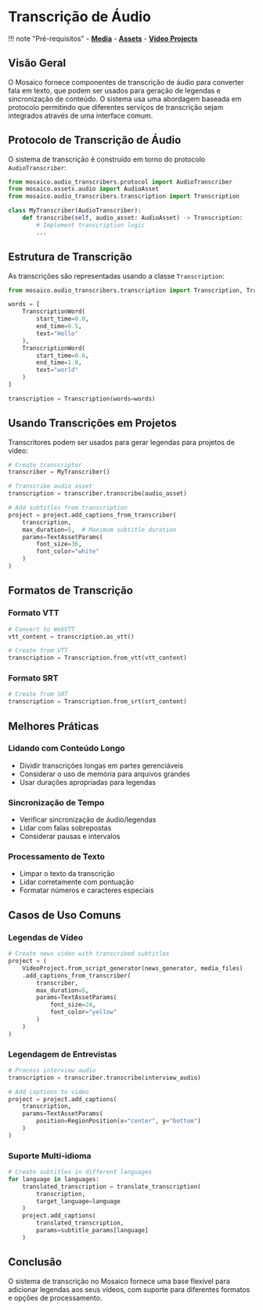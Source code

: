 # Transcrição de Áudio

!!! note "Pré-requisitos"
    - [__Media__](media-and-assets.md#media-objects-raw-materials)
    - [__Assets__](media-and-assets.md#assets-production-ready-elements)
    - [__Video Projects__](video-projects.md)

## Visão Geral

O Mosaico fornece componentes de transcrição de áudio para converter fala em texto, que podem ser usados para geração de legendas e sincronização de conteúdo. O sistema usa uma abordagem baseada em protocolo permitindo que diferentes serviços de transcrição sejam integrados através de uma interface comum.

## Protocolo de Transcrição de Áudio

O sistema de transcrição é construído em torno do protocolo `AudioTranscriber`:

```python
from mosaico.audio_transcribers.protocol import AudioTranscriber
from mosaico.assets.audio import AudioAsset
from mosaico.audio_transcribers.transcription import Transcription

class MyTranscriber(AudioTranscriber):
    def transcribe(self, audio_asset: AudioAsset) -> Transcription:
        # Implement transcription logic
        ...
```

## Estrutura de Transcrição

As transcrições são representadas usando a classe `Transcription`:

```python
from mosaico.audio_transcribers.transcription import Transcription, TranscriptionWord

words = [
    TranscriptionWord(
        start_time=0.0,
        end_time=0.5,
        text="Hello"
    ),
    TranscriptionWord(
        start_time=0.6,
        end_time=1.0,
        text="world"
    )
]

transcription = Transcription(words=words)
```

## Usando Transcrições em Projetos

Transcritores podem ser usados para gerar legendas para projetos de vídeo:

```python
# Create transcriptor
transcriber = MyTranscriber()

# Transcribe audio asset
transcription = transcriber.transcribe(audio_asset)

# Add subtitles from transcription
project = project.add_captions_from_transcriber(
    transcription,
    max_duration=5,  # Maximum subtitle duration
    params=TextAssetParams(
        font_size=36,
        font_color="white"
    )
)
```

## Formatos de Transcrição

### Formato VTT
```python
# Convert to WebVTT
vtt_content = transcription.as_vtt()

# Create from VTT
transcription = Transcription.from_vtt(vtt_content)
```

### Formato SRT
```python
# Create from SRT
transcription = Transcription.from_srt(srt_content)
```

## Melhores Práticas

### Lidando com Conteúdo Longo

- Dividir transcrições longas em partes gerenciáveis
- Considerar o uso de memória para arquivos grandes
- Usar durações apropriadas para legendas

### Sincronização de Tempo

- Verificar sincronização de áudio/legendas
- Lidar com falas sobrepostas
- Considerar pausas e intervalos

### Processamento de Texto

- Limpar o texto da transcrição
- Lidar corretamente com pontuação
- Formatar números e caracteres especiais

## Casos de Uso Comuns

### Legendas de Vídeo
```python
# Create news video with transcribed subtitles
project = (
    VideoProject.from_script_generator(news_generator, media_files)
    .add_captions_from_transcriber(
        transcriber,
        max_duration=5,
        params=TextAssetParams(
            font_size=24,
            font_color="yellow"
        )
    )
)
```

### Legendagem de Entrevistas
```python
# Process interview audio
transcription = transcriber.transcribe(interview_audio)

# Add captions to video
project = project.add_captions(
    transcription,
    params=TextAssetParams(
        position=RegionPosition(x="center", y="bottom")
    )
)
```

### Suporte Multi-idioma
```python
# Create subtitles in different languages
for language in languages:
    translated_transcription = translate_transcription(
        transcription,
        target_language=language
    )
    project.add_captions(
        translated_transcription,
        params=subtitle_params[language]
    )
```

## Conclusão

O sistema de transcrição no Mosaico fornece uma base flexível para adicionar legendas aos seus vídeos, com suporte para diferentes formatos e opções de processamento.
